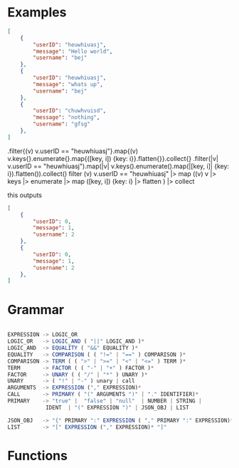 
# Examples

```json
[
    {
        "userID": "heuwhiuasj",
        "message": "Hello world",
        "username": "bej"
    },
    {
        "userID": "heuwhiuasj",
        "message": "whats up",
        "username": "bej"
    },
    {
        "userID": "chuwhvuisd",
        "message": "nothing",
        "username": "gfsg"
    },
]
```

.filter{(v) v.userID == "heuwhiuasj"}.map{(v) v.keys{}.enumerate{}.map{(\[key, i]) {key: i}}.flatten{}}.collect{}
.filter(|v| v.userID == "heuwhiuasj").map(|v| v.keys().enumerate().map(|\[key, i]| {key: i}).flatten()).collect()
filter (v) v.userID == "heuwhiuasj" |> map ((v) v |> keys |> enumerate |> map (\[key, i]) {key: i} |> flatten ) |> collect


this outputs

```json
[
    {
        "userID": 0,
        "message": 1,
        "username": 2
    },
    {
        "userID": 0,
        "message": 1,
        "username": 2
    },
]

```

# Grammar


```js

EXPRESSION -> LOGIC_OR
LOGIC_OR   -> LOGIC_AND ( "||" LOGIC_AND )*
LOGIC_AND  -> EQUALITY ( "&&" EQUALITY )*
EQUALITY   -> COMPARISON ( ( "!=" | "==" ) COMPARISON )*
COMPARISON -> TERM ( ( ">" | ">=" | "<" | "<=" ) TERM )*
TERM       -> FACTOR ( ( "-" | "+" ) FACTOR )*
FACTOR     -> UNARY ( ( "/" | "*" ) UNARY )*
UNARY      -> ( "!" | "-" ) unary | call
ARGUMENTS  -> EXPRESSION ("," EXPRESSION)*
CALL       -> PRIMARY ( "(" ARGUMENTS ")" | "." IDENTIFIER)*
PRIMARY    -> "true" |  "false" | "null"  | NUMBER | STRING |
            IDENT  | "(" EXPRESSION ")" | JSON_OBJ | LIST

JSON_OBJ   -> "{" PRIMARY ":" EXPRESSION ( "," PRIMARY ":" EXPRESSION)* "}"
LIST       -> "[" EXPRESSION ("," EXPRESSION)* "]"
```


# Functions
